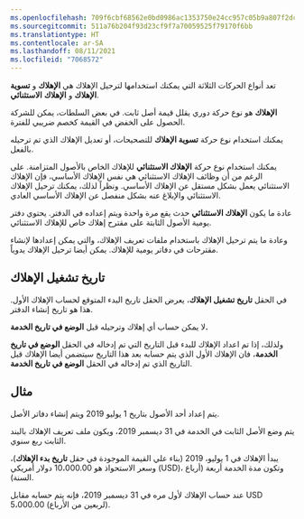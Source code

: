 ```yaml
---
ms.openlocfilehash: 709f6cbf68562e0bd0986ac1353750e24cc957c05b9a807f2dcb246f7e589135
ms.sourcegitcommit: 511a76b204f93d23cf9f7a70059525f79170f6bb
ms.translationtype: HT
ms.contentlocale: ar-SA
ms.lasthandoff: 08/11/2021
ms.locfileid: "7068572"
---
```

تعد أنواع الحركات الثلاثة التي يمكنك استخدامها لترحيل الإهلاك هي **الإهلاك** و **تسوية** **الإهلاك** و **الإهلاك**
**الاستثنائي**.

**الإهلاك** هو نوع حركة دوري يقلل قيمة أصل ثابت. في بعض السلطات، يمكن للشركة الحصول على الخفض في القيمة كخصم ضريبي للفترة.

يمكنك استخدام نوع حركة **تسوية الإهلاك** للتصحيحات، أو تعديل الإهلاك الذي تم ترحيله بالفعل.

يمكنك استخدام نوع حركة **الإهلاك الاستثنائي** للإهلاك الخاص بالأصول المتزامنة. على الرغم من أن وظائف الإهلاك الاستثنائي هي نفس الإهلاك الأساسي، فإن الإهلاك الاستثنائي يعمل بشكل مستقل عن الإهلاك الأساسي. ونظراً لذلك، يمكنك ترحيل الإهلاك الاستثنائي والإبلاغ عنه بشكل منفصل عن الإهلاك الأساسي العادي.

عادة ما يكون **الإهلاك الاستثنائي** حدث يقع مرة واحدة ويتم إعداده في الدفتر. يحتوي دفتر يومية الأصول الثابتة على مقترح إهلاك خاص للإهلاك الاستثنائي.

وعادة ما يتم ترحيل الإهلاك باستخدام ملفات تعريف الإهلاك، والتي يمكن إعدادها لإنشاء مقترحات في دفاتر يومية للإهلاك.
يمكن أيضا ترحيل الإهلاك يدوياً.

## <a name="depreciation-run-date"></a>تاريخ تشغيل الإهلاك

في الحقل **تاريخ تشغيل الإهلاك**، يعرض الحقل تاريخ البدء المتوقع لحساب الإهلاك الأول. هذا هو تاريخ إنشاء الدفتر.

لا يمكن حساب أي إهلاك وترحيله قبل **الوضع في تاريخ الخدمة.**

ولذلك، إذا تم اعداد الإهلاك للبدء قبل التاريخ التي تم إدخاله في الحقل **الوضع في تاريخ الخدمة**، فان الإهلاك الأول الذي يتم حسابه بعد هذا التاريخ سيتضمن أيضا الإهلاك قبل التاريخ الذي تم إدخاله في الحقل **الوضع في تاريخ الخدمة**.

## <a name="example"></a>مثال

يتم إعداد أحد الأصول بتاريخ 1 يوليو 2019 ويتم إنشاء دفاتر الأصل.

يتم وضع الأصل الثابت في الخدمة في 31 ديسمبر 2019، ويكون ملف تعريف الإهلاك بالبند الثابت ربع سنوي.

يبدأ الإهلاك في 1 يوليو، 2019 (بناء علي القيمة الموجودة في حقل **تاريخ بدء الإهلاك**)، وسعر الاستحواذ هو 10،000.00 دولار أمريكي (USD)، وتكون مدة الخدمة أربعة (أرباع السنة).

عند حساب الإهلاك لأول مره في 31 ديسمبر 2019، فإنه يتم حسابه مقابل USD 5،000.00 (لربعين من الأرباع).
